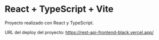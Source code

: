 # React + TypeScript + Vite

Proyecto realizado con React y TypeScript.

URL del deploy del proyecto: https://rest-api-frontend-black.vercel.app/
